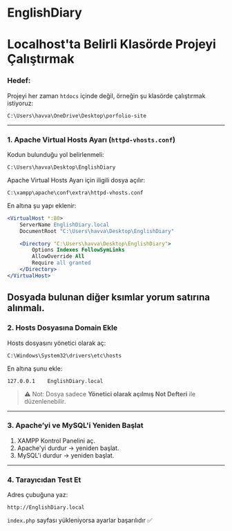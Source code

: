 # EnglishDiary


# Localhost'ta Belirli Klasörde Projeyi Çalıştırmak

### Hedef:

Projeyi her zaman `htdocs` içinde değil, örneğin şu klasörde çalıştırmak istiyoruz:

```
C:\Users\havva\OneDrive\Desktop\porfolio-site
```

---

### 1. Apache Virtual Hosts Ayarı (`httpd-vhosts.conf`)

Kodun bulunduğu yol belirlenmeli: 
```
C:\Users\havva\Desktop\EnglishDiary
```

Apache Virtual Hosts Ayarı için iligili dosya açılır:

```
C:\xampp\apache\conf\extra\httpd-vhosts.conf
```

En altına şu yapı eklenir:

```apache
<VirtualHost *:80>
    ServerName EnglishDiary.local
    DocumentRoot "C:\Users\havva\Desktop\EnglishDiary"

    <Directory "C:\Users\havva\Desktop\EnglishDiary">
        Options Indexes FollowSymLinks
        AllowOverride All
        Require all granted
    </Directory>
</VirtualHost>
```

Dosyada bulunan diğer ksımlar yorum satırına alınmalı.
---

### 2. Hosts Dosyasına Domain Ekle

Hosts dosyasını yönetici olarak aç:

```
C:\Windows\System32\drivers\etc\hosts
```

En altına şunu ekle:

```
127.0.0.1    EnglishDiary.local

```

> ⚠️ Not: Dosya sadece **Yönetici olarak açılmış Not Defteri** ile düzenlenebilir.

---

### 3. Apache’yi ve MySQL'i Yeniden Başlat

1. XAMPP Kontrol Panelini aç.
2. Apache'yi durdur → yeniden başlat.
3. MySQL'i durdur → yeniden başlat. 

---

### 4. Tarayıcıdan Test Et

Adres çubuğuna yaz:

```
http://EnglishDiary.local
```

`index.php` sayfası yükleniyorsa ayarlar başarılıdır ✅



